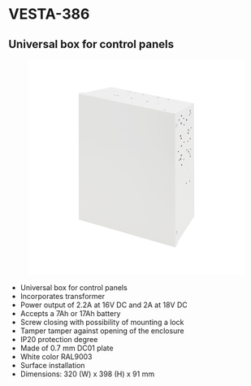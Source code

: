 # VESTA-386

## Universal box for control panels

<figure><img src=".gitbook/assets/image (5) (1) (1) (1) (1) (1) (1).png" alt=""><figcaption></figcaption></figure>

* Universal box for control panels
* Incorporates transformer
* Power output of 2.2A at 16V DC and 2A at 18V DC
* Accepts a 7Ah or 17Ah battery
* Screw closing with possibility of mounting a lock
* Tamper tamper against opening of the enclosure
* IP20 protection degree
* Made of 0.7 mm DC01 plate
* White color RAL9003
* Surface installation
* Dimensions: 320 (W) x 398 (H) x 91 mm
